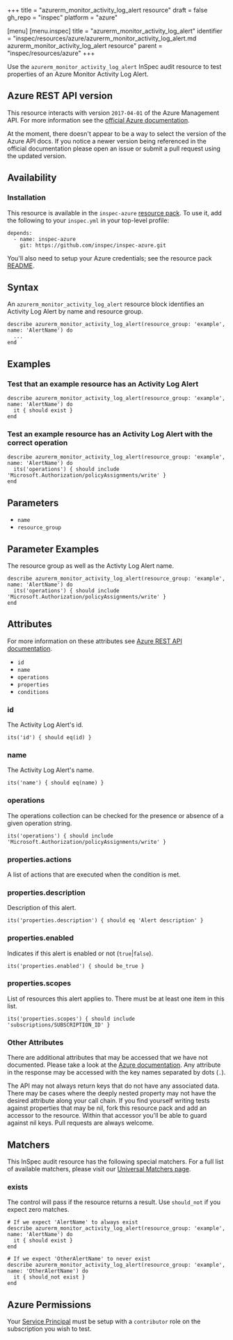 +++
title = "azurerm_monitor_activity_log_alert resource"
draft = false
gh_repo = "inspec"
platform = "azure"

[menu]
  [menu.inspec]
    title = "azurerm_monitor_activity_log_alert"
    identifier = "inspec/resources/azure/azurerm_monitor_activity_log_alert.md azurerm_monitor_activity_log_alert resource"
    parent = "inspec/resources/azure"
+++

Use the `azurerm_monitor_activity_log_alert` InSpec audit resource to test properties
of an Azure Monitor Activity Log Alert.

## Azure REST API version

This resource interacts with version `2017-04-01` of the Azure Management API.
For more information see the [official Azure documentation](https://docs.microsoft.com/en-us/rest/api/monitor/activitylogalerts/get).

At the moment, there doesn't appear to be a way to select the version of the
Azure API docs. If you notice a newer version being referenced in the official
documentation please open an issue or submit a pull request using the updated
version.

## Availability

### Installation

This resource is available in the `inspec-azure` [resource
pack](/inspec/glossary/#resource-pack). To use it, add the
following to your `inspec.yml` in your top-level profile:

    depends:
      - name: inspec-azure
        git: https://github.com/inspec/inspec-azure.git

You'll also need to setup your Azure credentials; see the resource pack
[README](https://github.com/inspec/inspec-azure#inspec-for-azure).

## Syntax

An `azurerm_monitor_activity_log_alert` resource block identifies an Activity Log Alert by
name and resource group.

    describe azurerm_monitor_activity_log_alert(resource_group: 'example', name: 'AlertName') do
      ...
    end

## Examples

### Test that an example resource has an Activity Log Alert

    describe azurerm_monitor_activity_log_alert(resource_group: 'example', name: 'AlertName') do
      it { should exist }
    end

### Test an example resource has an Activity Log Alert with the correct operation

    describe azurerm_monitor_activity_log_alert(resource_group: 'example', name: 'AlertName') do
      its('operations') { should include 'Microsoft.Authorization/policyAssignments/write' }
    end

## Parameters

- `name`
- `resource_group`

## Parameter Examples

The resource group as well as the Activty Log Alert
name.

    describe azurerm_monitor_activity_log_alert(resource_group: 'example', name: 'AlertName') do
      its('operations') { should include 'Microsoft.Authorization/policyAssignments/write' }
    end

## Attributes

For more information on these attributes see [Azure REST API documentation](https://docs.microsoft.com/en-us/rest/api/monitor/activitylogalerts/get#activitylogalertresource).

- `id`
- `name`
- `operations`
- `properties`
- `conditions`

### id

The Activity Log Alert's id.

    its('id') { should eq(id) }

### name

The Activity Log Alert's name.

    its('name') { should eq(name) }

### operations

The operations collection can be checked for the presence or absence of a given
operation string.

    its('operations') { should include 'Microsoft.Authorization/policyAssignments/write' }

### properties.actions

A list of actions that are executed when the condition is met.

### properties.description

Description of this alert.

    its('properties.description') { should eq 'Alert description' }

### properties.enabled

Indicates if this alert is enabled or not (`true`|`false`).

    its('properties.enabled') { should be_true }

### properties.scopes

List of resources this alert applies to. There must be at least one item in
this list.

    its('properties.scopes') { should include 'subscriptions/SUBSCRIPTION_ID' }

### Other Attributes

There are additional attributes that may be accessed that we have not
documented. Please take a look at the [Azure documentation](#azure-rest-api-version).
Any attribute in the response may be accessed with the key names separated by
dots (`.`).

The API may not always return keys that do not have any associated data. There
may be cases where the deeply nested property may not have the desired
attribute along your call chain. If you find yourself writing tests against
properties that may be nil, fork this resource pack and add an accessor to the
resource. Within that accessor you'll be able to guard against nil keys. Pull
requests are always welcome.

## Matchers

This InSpec audit resource has the following special matchers. For a full list of
available matchers, please visit our [Universal Matchers
page](/inspec/matchers/).

### exists

The control will pass if the resource returns a result. Use `should_not` if you expect
zero matches.

    # If we expect 'AlertName' to always exist
    describe azurerm_monitor_activity_log_alert(resource_group: 'example', name: 'AlertName') do
      it { should exist }
    end

    # If we expect 'OtherAlertName' to never exist
    describe azurerm_monitor_activity_log_alert(resource_group: 'example', name: 'OtherAlertName') do
      it { should_not exist }
    end

## Azure Permissions

Your [Service
Principal](https://docs.microsoft.com/en-us/azure/azure-resource-manager/resource-group-create-service-principal-portal)
must be setup with a `contributor` role on the subscription you wish to test.
